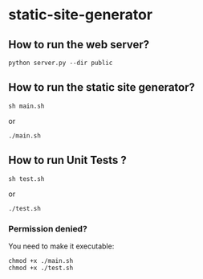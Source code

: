 # static-site-generator

## How to run the web server?

```
python server.py --dir public
```

## How to run the static site generator?

```
sh main.sh
```

or

```
./main.sh
```

## How to run Unit Tests ?

```
sh test.sh
```

or

```
./test.sh
```

### Permission denied?

You need to make it executable:

```
chmod +x ./main.sh
chmod +x ./test.sh
```
